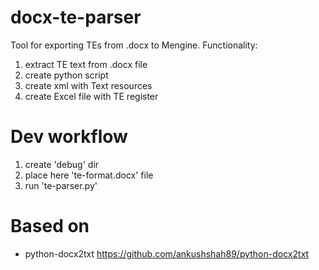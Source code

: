 # docx-te-parser
Tool for exporting TEs from .docx to Mengine.
Functionality:
1. extract TE text from .docx file
2. create python script
3. create xml with Text resources
4. create Excel file with TE register

# Dev workflow
1. create 'debug' dir
2. place here 'te-format.docx' file
3. run 'te-parser.py'

# Based on
- python-docx2txt https://github.com/ankushshah89/python-docx2txt

